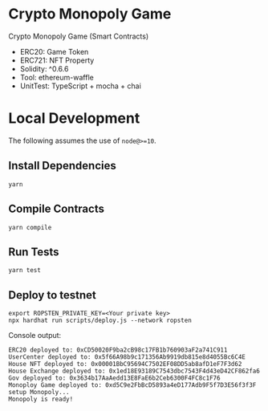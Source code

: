 # Crypto Monopoly Game
Crypto Monopoly Game (Smart Contracts)
- ERC20:  Game Token
- ERC721: NFT Property
- Solidity: ^0.6.6
- Tool:  ethereum-waffle
- UnitTest: TypeScript + mocha + chai

# Local Development

The following assumes the use of `node@>=10`.

## Install Dependencies

`yarn`

## Compile Contracts

`yarn compile`

## Run Tests

`yarn test`

## Deploy to testnet
```
export ROPSTEN_PRIVATE_KEY=<Your private key>
npx hardhat run scripts/deploy.js --network ropsten
```

Console output:
```
ERC20 deployed to: 0xCD50020F9ba2cB98c17FB1b760903aF2a741C911
UserCenter deployed to: 0x5f66A98b9c171356Ab9919db815e8d4055Bc6C4E
House NFT deployed to: 0x00001BbC95694C7502EF08DD5ab8afD1eF7F3d62
House Exchange deployed to: 0x1ed18E93189C7543dbc7543F4d43eD42CF862fa6
Gov deployed to: 0x3634b17AaAedd13E8FaE6b2Ceb6300F4FC8c1F76
Monoploy Game deployed to: 0xd5C9e2FbBcD5893a4eD177Adb9F5f7D3E56f3f3F
setup Monopoly...
Monopoly is ready!
```
